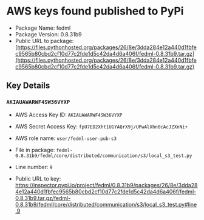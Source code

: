 # AWS keys found published to PyPi

* Package Name: fedml
* Package Version: 0.8.31b9
* Public URL to package: [https://files.pythonhosted.org/packages/26/8e/3dda284e12a440d1fbfec9565b80cbd2cf10d77c2fde1d5c42da4d6a406f/fedml-0.8.31b9.tar.gz](https://files.pythonhosted.org/packages/26/8e/3dda284e12a440d1fbfec9565b80cbd2cf10d77c2fde1d5c42da4d6a406f/fedml-0.8.31b9.tar.gz)

## Key Details

### `AKIAUAWARWF4SW36VYXP`

* AWS Access Key ID: `AKIAUAWARWF4SW36VYXP`
* AWS Secret Access Key: `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` 
* AWS role name: `user/fedml-user-pub-s3`
* File in package: `fedml-0.8.31b9/fedml/core/distributed/communication/s3/local_s3_test.py`
* Line number: `9`

* Public URL to key: https://inspector.pypi.io/project/fedml/0.8.31b9/packages/26/8e/3dda284e12a440d1fbfec9565b80cbd2cf10d77c2fde1d5c42da4d6a406f/fedml-0.8.31b9.tar.gz/fedml-0.8.31b9/fedml/core/distributed/communication/s3/local_s3_test.py#line.9


